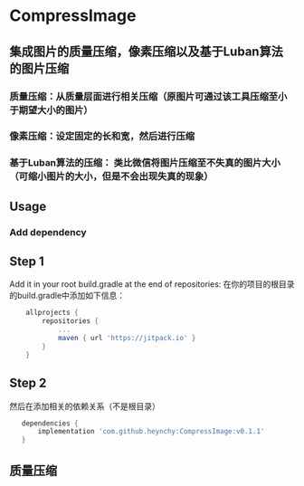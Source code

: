# CompressImage
## 集成图片的质量压缩，像素压缩以及基于Luban算法的图片压缩
### 质量压缩：从质量层面进行相关压缩（原图片可通过该工具压缩至小于期望大小的图片）
### 像素压缩：设定固定的长和宽，然后进行压缩
### 基于Luban算法的压缩： 类比微信将图片压缩至不失真的图片大小（可缩小图片的大小，但是不会出现失真的现象）
## Usage
###  Add dependency
## Step 1
 Add it in your root build.gradle at the end of repositories:
 在你的项目的根目录的build.gradle中添加如下信息：
```groovy
  	allprojects {
		repositories {
			...
			maven { url 'https://jitpack.io' }
		}
	}
```
## Step 2 
然后在添加相关的依赖关系（不是根目录）
```groovy
   dependencies {
       implementation 'com.github.heynchy:CompressImage:v0.1.1'
   }
```
## 质量压缩
```java

```
